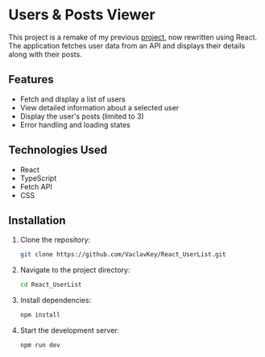 # Users & Posts Viewer

This project is a remake of my previous [project](https://github.com/VaclavKey/UserList), now rewritten using React. 
The application fetches user data from an API and displays their details along with their posts.

## Features

- Fetch and display a list of users
- View detailed information about a selected user
- Display the user's posts (limited to 3)
- Error handling and loading states

## Technologies Used

- React
- TypeScript
- Fetch API
- CSS

## Installation

1. Clone the repository:
   ```bash
   git clone https://github.com/VaclavKey/React_UserList.git
2. Navigate to the project directory:
   ```bash
   cd React_UserList
3. Install dependencies:
   ```bash
   npm install
4. Start the development server:
   ```bash
   npm run dev
